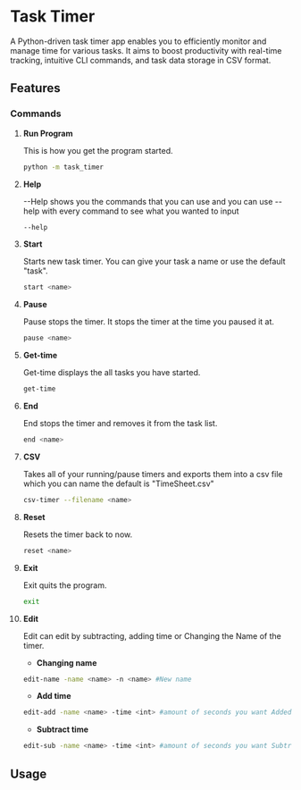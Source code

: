 # Task Timer
A Python-driven task timer app enables you to efficiently monitor and manage time for various tasks. It aims to boost productivity with real-time tracking, intuitive CLI commands, and task data storage in CSV format.
## Features

### **Commands**

1. **Run Program**
    
    This is how you get the program started.
    
    ```bash
    python -m task_timer
    ```

2. **Help**

    --Help shows you the commands that you can use and you can use --help with every command to see what you wanted to input

    ```bash
    --help
    ```

3. **Start**
    
    Starts new task timer. You can give your task a name or use the default "task".

    ```bash
    start <name>
    ```

4. **Pause**

    Pause stops the timer. It stops the timer at the time you paused it at.

    ```bash
    pause <name>
    ```

5. **Get-time**

    Get-time displays the all tasks you have started.

    ```bash
    get-time
    ```

6. **End**

    End stops the timer and removes it from the task list.
    
    ```bash
    end <name>
    ```

7. **CSV**
    
    Takes all of your running/pause timers and exports them into a csv file which you can name the default is "TimeSheet.csv"

    ```bash
    csv-timer --filename <name>
    ```

8. **Reset**

    Resets the timer back to now.

    ```bash
    reset <name>
    ```

9. **Exit**

    Exit quits the program.

    ```bash 
    exit
    ```

10. **Edit**

    Edit can edit by subtracting, adding time or Changing the Name of the timer.

    - **Changing name**

    ```bash 
    edit-name -name <name> -n <name> #New name
    ```

    - **Add time**

    ```bash
    edit-add -name <name> -time <int> #amount of seconds you want Added
    ```

    - **Subtract time**

    ```bash
    edit-sub -name <name> -time <int> #amount of seconds you want Subtracting
    ```
## Usage

